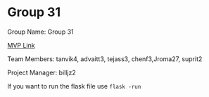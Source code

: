 # Group 31
Group Name: Group 31

[MVP Link](https://docs.google.com/document/d/1Z4smiL3QpBAC9An9y0yTfW8iue2VAWSa2ZdXnuaSKOg/edit)

Team Members: tanvik4, advaitt3, tejass3, chenf3,Jroma27, suprit2

Project Manager: billjz2

If you want to run the flask file use `flask -run`
